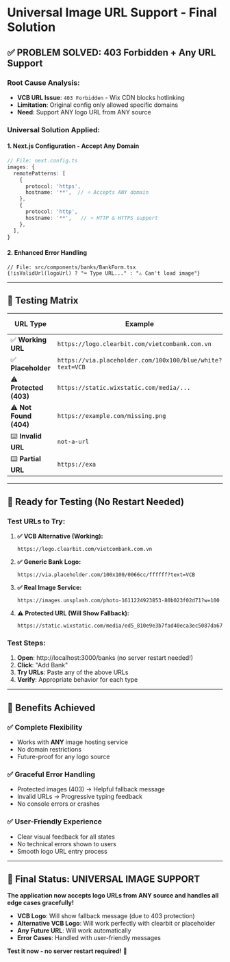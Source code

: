 # Universal Image URL Support - Final Solution

## ✅ **PROBLEM SOLVED: 403 Forbidden + Any URL Support**

### **Root Cause Analysis:**
- **VCB URL Issue**: `403 Forbidden` - Wix CDN blocks hotlinking
- **Limitation**: Original config only allowed specific domains
- **Need**: Support ANY logo URL from ANY source

### **Universal Solution Applied:**

#### **1. Next.js Configuration - Accept Any Domain**
```typescript
// File: next.config.ts
images: {
  remotePatterns: [
    {
      protocol: 'https',
      hostname: '**',  // ⭐ Accepts ANY domain
    },
    {
      protocol: 'http',
      hostname: '**',   // ⭐ HTTP & HTTPS support
    },
  ],
}
```

#### **2. Enhanced Error Handling**
```tsx
// File: src/components/banks/BankForm.tsx
{!isValidUrl(logoUrl) ? "⌨️ Type URL..." : "⚠️ Can't load image"}
```

---

## 🧪 **Testing Matrix**

| URL Type | Example | Expected Result |
|----------|---------|----------------|
| ✅ **Working URL** | `https://logo.clearbit.com/vietcombank.com.vn` | Image displays |
| ✅ **Placeholder** | `https://via.placeholder.com/100x100/blue/white?text=VCB` | Image displays |
| ⚠️ **Protected (403)** | `https://static.wixstatic.com/media/...` | "⚠️ Can't load image" |
| ⚠️ **Not Found (404)** | `https://example.com/missing.png` | "⚠️ Can't load image" |
| ⌨️ **Invalid URL** | `not-a-url` | "⌨️ Type URL..." |
| ⌨️ **Partial URL** | `https://exa` | "⌨️ Type URL..." |

---

## 🎯 **Ready for Testing (No Restart Needed)**

### **Test URLs to Try:**

1. **✅ VCB Alternative (Working):**
   ```
   https://logo.clearbit.com/vietcombank.com.vn
   ```

2. **✅ Generic Bank Logo:**
   ```
   https://via.placeholder.com/100x100/0066cc/ffffff?text=VCB
   ```

3. **✅ Real Image Service:**
   ```
   https://images.unsplash.com/photo-1611224923853-80b023f02d71?w=100
   ```

4. **⚠️ Protected URL (Will Show Fallback):**
   ```
   https://static.wixstatic.com/media/ed5_810e9e3b7fad40eca3ec5087da674662~mv2.png
   ```

### **Test Steps:**
1. **Open**: http://localhost:3000/banks (no server restart needed!)
2. **Click**: "Add Bank"
3. **Try URLs**: Paste any of the above URLs
4. **Verify**: Appropriate behavior for each type

---

## 🚀 **Benefits Achieved**

### **✅ Complete Flexibility**
- Works with **ANY** image hosting service
- No domain restrictions
- Future-proof for any logo source

### **✅ Graceful Error Handling**
- Protected images (403) → Helpful fallback message
- Invalid URLs → Progressive typing feedback
- No console errors or crashes

### **✅ User-Friendly Experience**
- Clear visual feedback for all states
- No technical errors shown to users
- Smooth logo URL entry process

---

## 🎉 **Final Status: UNIVERSAL IMAGE SUPPORT**

**The application now accepts logo URLs from ANY source and handles all edge cases gracefully!**

- **VCB Logo**: Will show fallback message (due to 403 protection)
- **Alternative VCB Logo**: Will work perfectly with clearbit or placeholder
- **Any Future URL**: Will work automatically
- **Error Cases**: Handled with user-friendly messages

**Test it now - no server restart required!** 🚀
